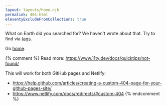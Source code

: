 ```yaml
---
layout: layouts/home.njk
permalink: 404.html
eleventyExcludeFromCollections: true
---
```


What on Earth did you searched for? We haven't wrote about that. Try to find via <a href="/tags/">tags</a>.

Go <a class="italic underline" href="{{ '/' | url }}">home</a>.

{% comment %}
Read more: https://www.11ty.dev/docs/quicktips/not-found/

This will work for both GitHub pages and Netlify:

* https://help.github.com/articles/creating-a-custom-404-page-for-your-github-pages-site/
* https://www.netlify.com/docs/redirects/#custom-404
{% endcomment %}

